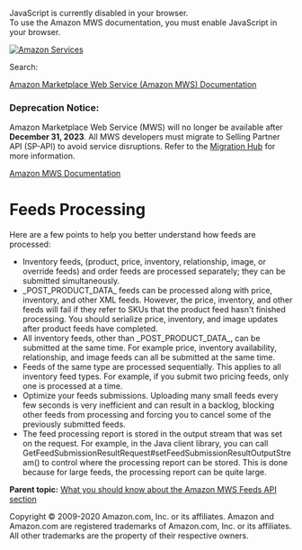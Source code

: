 <div id="MWSDX_noscript">

JavaScript is currently disabled in your browser.  
To use the Amazon MWS documentation, you must enable JavaScript in your
browser.

</div>

<div id="MWSDX_divtop">

[![Amazon
Services](https://images-na.ssl-images-amazon.com/images/G/08/mwsportal/fr_FR/amazonservices.gif "Amazon Services")](http://services.amazon.fr)

<div id="MWSDX_search">

<span id="MWSDX_searchlbl">Search:</span>

</div>

  
<span id="MWSDX_titlebar">[Amazon Marketplace Web Service (Amazon MWS)
Documentation](https://developer.amazonservices.fr/gp/mws/docs.html)</span>
<span id="MWSDX_dep_notice"></span>

### Deprecation Notice:

Amazon Marketplace Web Service (MWS) will no longer be available after
**December 31, 2023**. All MWS developers must migrate to Selling
Partner API (SP-API) to avoid service disruptions. Refer to the
[Migration
Hub](https://developer-docs.amazon.com/sp-api/page/migration-hub) for
more information.

</div>

<div id="MWSDX_divbottom">

<div id="MWSDX_divleft">

<div id="MWSDX_toc">

</div>

</div>

<div id="MWSDX_divright">

<div id="MWSDX_content">

<span id="MWSDX_breadcrumbs">[Amazon MWS
Documentation](https://developer.amazonservices.fr/gp/mws/docs.html)</span>

# Feeds Processing

<div class="body conbody">

<div class="p">

Here are a few points to help you better understand how feeds are
processed:

-   Inventory feeds, (product, price, inventory, relationship, image, or
    override feeds) and order feeds are processed separately; they can
    be submitted simultaneously.
-   \_POST_PRODUCT_DATA\_ feeds can be processed along with price,
    inventory, and other XML feeds. However, the price, inventory, and
    other feeds will fail if they refer to SKUs that the product feed
    hasn't finished processing. You should serialize price, inventory,
    and image updates after product feeds have completed.
-   All inventory feeds, other than \_POST_PRODUCT_DATA\_, can be
    submitted at the same time. For example price, inventory
    availability, relationship, and image feeds can all be submitted at
    the same time.
-   Feeds of the same type are processed sequentially. This applies to
    all inventory feed types. For example, if you submit two pricing
    feeds, only one is processed at a time.
-   Optimize your feeds submissions. Uploading many small feeds every
    few seconds is very inefficient and can result in a backlog,
    blocking other feeds from processing and forcing you to cancel some
    of the previously submitted feeds.
-   The feed processing report is stored in the output stream that was
    set on the request. For example, in the Java client library, you can
    call
    GetFeedSubmissionResultRequest#setFeedSubmissionResultOutputStream()
    to control where the processing report can be stored. This is done
    because for large feeds, the processing report can be quite large.

</div>

</div>

<div class="related-links">

<div class="familylinks">

<div class="parentlink">

**Parent topic:**
<a href="../feeds/Feeds_Overview.md" class="link">What you should know about the Amazon MWS Feeds API section</a>

</div>

</div>

</div>

<div id="MWSDX_footer">

Copyright © 2009-2020 Amazon.com, Inc. or its affiliates. Amazon and
Amazon.com are registered trademarks of Amazon.com, Inc. or its
affiliates. All other trademarks are the property of their respective
owners.

</div>

</div>

</div>

<div style="clear: both;">

</div>

</div>
